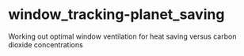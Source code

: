 # window_tracking-planet_saving
Working out optimal window ventilation for heat saving versus carbon dioxide concentrations
